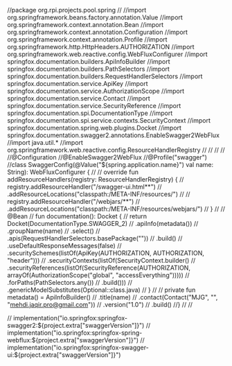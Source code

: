 //package org.rpi.projects.pool.spring
//
//import org.springframework.beans.factory.annotation.Value
//import org.springframework.context.annotation.Bean
//import org.springframework.context.annotation.Configuration
//import org.springframework.context.annotation.Profile
//import org.springframework.http.HttpHeaders.AUTHORIZATION
//import org.springframework.web.reactive.config.WebFluxConfigurer
//import springfox.documentation.builders.ApiInfoBuilder
//import springfox.documentation.builders.PathSelectors
//import springfox.documentation.builders.RequestHandlerSelectors
//import springfox.documentation.service.ApiKey
//import springfox.documentation.service.AuthorizationScope
//import springfox.documentation.service.Contact
//import springfox.documentation.service.SecurityReference
//import springfox.documentation.spi.DocumentationType
//import springfox.documentation.spi.service.contexts.SecurityContext
//import springfox.documentation.spring.web.plugins.Docket
//import springfox.documentation.swagger2.annotations.EnableSwagger2WebFlux
//import java.util.*
//import org.springframework.web.reactive.config.ResourceHandlerRegistry
//
//
//
//
//@Configuration
//@EnableSwagger2WebFlux
//@Profile("swagger")
//class SwaggerConfig(@Value("\${spring.application.name}") val name: String): WebFluxConfigurer {
//
//    override fun addResourceHandlers(registry: ResourceHandlerRegistry) {
//        registry.addResourceHandler("/swagger-ui.html**")
//                .addResourceLocations("classpath:/META-INF/resources/")
//
//        registry.addResourceHandler("/webjars/**")
//                .addResourceLocations("classpath:/META-INF/resources/webjars/")
//    }
//
//    @Bean
//    fun documentation(): Docket {
//        return Docket(DocumentationType.SWAGGER_2)
//                .apiInfo(metadata())
//                .groupName(name)
//                .select()
//                .apis(RequestHandlerSelectors.basePackage(""))
//                .build()
//                .useDefaultResponseMessages(false)
//                .securitySchemes(listOf(ApiKey(AUTHORIZATION, AUTHORIZATION, "header")))
//                .securityContexts(listOf(SecurityContext.builder()
//                        .securityReferences(listOf(SecurityReference(AUTHORIZATION, arrayOf(AuthorizationScope("global", "accessEverything")))))
//                        .forPaths(PathSelectors.any())
//                        .build()))
//                .genericModelSubstitutes(Optional::class.java)
//    }
//
//    private fun metadata() = ApiInfoBuilder()
//            .title(name)
//            .contact(Contact("MJG", "", "mehdi.jaqir.pro@gmail.com"))
//            .version("1.0")
//            .build()
//}
//
//


//    implementation("io.springfox:springfox-swagger2:${project.extra["swaggerVersion"]}")
//    implementation("io.springfox:springfox-spring-webflux:${project.extra["swaggerVersion"]}")
//    implementation("io.springfox:springfox-swagger-ui:${project.extra["swaggerVersion"]}")
